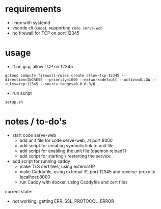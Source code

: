 # requirements

- linux with systemd
- vscode cli (`code`), supporting `code serve-web`
- no firewall for TCP on port 12345

# usage

- if on gcp, allow TCP on 12345

```
gcloud compute firewall-rules create allow-tcp-12345 --direction=INGRESS --priority=1000 --network=default --action=ALLOW --rules=tcp:12345 --source-ranges=0.0.0.0/0
```

- run script

```
setup.sh
```


# notes / to-do's

- start code serve-web
    - add unit file for code serve-web, at port 8000
    - add script for creating symbolic link to unit file
    - add script for enabling the unit file (daemon reload?)
    - add script for starting / restarting the service
- add script for running caddy
    - make TLS cert files, using external IP
    - make Caddyfile, using external IP, port 12345 and reverse-proxy to localhost:8000
    - run Caddy with docker, using Caddyfile and cert files

current state:
- not working, getting ERR_SSL_PROTOCOL_ERROR
